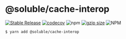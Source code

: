 # @soluble/cache-interop

[![Stable Release](https://img.shields.io/npm/v/@soluble/cache-interop.svg)](https://npm.im/@soluble/cache-interop)
[![codecov](https://codecov.io/gh/soluble-io/tci/branch/main/graph/badge.svg)](https://codecov.io/gh/soluble-io/tci)
![npm](https://img.shields.io/npm/dt/@soluble/cache-interop)
[![gzip size](https://badgen.net/bundlephobia/minzip/@soluble/cache-interop)](https://bundlephobia.com/result?p=@soluble/cache-interop)
![NPM](https://img.shields.io/npm/l/@soluble/cache-interop)

```
$ yarn add @soluble/cache-interop
```
